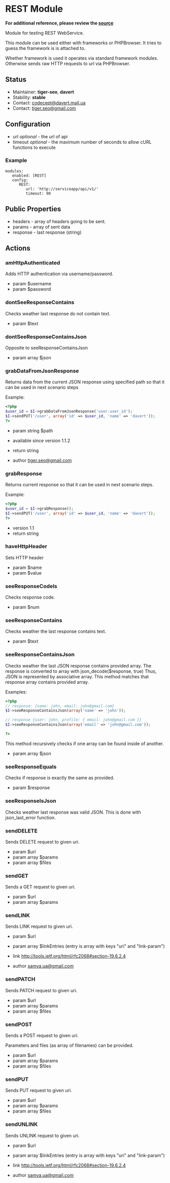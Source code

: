# REST Module
**For additional reference, please review the [source](https://github.com/Codeception/Codeception/tree/master/src/Codeception/Module/REST.php)**


Module for testing REST WebService.

This module can be used either with frameworks or PHPBrowser.
It tries to guess the framework is is attached to.

Whether framework is used it operates via standard framework modules.
Otherwise sends raw HTTP requests to url via PHPBrowser.

## Status

* Maintainer: **tiger-seo**, **davert**
* Stability: **stable**
* Contact: codecept@davert.mail.ua
* Contact: tiger.seo@gmail.com

## Configuration

* url *optional* - the url of api
* timeout *optional* - the maximum number of seconds to allow cURL functions to execute

### Example

    modules: 
       enabled: [REST]
       config:
          REST:
             url: 'http://serviceapp/api/v1/' 
             timeout: 90

## Public Properties

* headers - array of headers going to be sent.
* params - array of sent data
* response - last response (string)



## Actions


### amHttpAuthenticated


Adds HTTP authentication via username/password.

 * param $username
 * param $password


### dontSeeResponseContains


Checks weather last response do not contain text.

 * param $text


### dontSeeResponseContainsJson


Opposite to seeResponseContainsJson

 * param array $json


### grabDataFromJsonResponse


Returns data from the current JSON response using specified path
so that it can be used in next scenario steps

Example:

``` php
<?php
$user_id = $I->grabDataFromJsonResponse('user.user_id');
$I->sendPUT('/user', array('id' => $user_id, 'name' => 'davert'));
?>
```

 * param string $path

 * available since version 1.1.2
 * return string

 * author tiger.seo@gmail.com


### grabResponse


Returns current response so that it can be used in next scenario steps.

Example:

``` php
<?php
$user_id = $I->grabResponse();
$I->sendPUT('/user', array('id' => $user_id, 'name' => 'davert'));
?>
```

 * version 1.1
 * return string


### haveHttpHeader


Sets HTTP header

 * param $name
 * param $value


### seeResponseCodeIs


Checks response code.

 * param $num


### seeResponseContains


Checks weather the last response contains text.

 * param $text


### seeResponseContainsJson


Checks weather the last JSON response contains provided array.
The response is converted to array with json_decode($response, true)
Thus, JSON is represented by associative array.
This method matches that response array contains provided array.

Examples:

``` php
<?php
// response: {name: john, email: john@gmail.com}
$I->seeResponseContainsJson(array('name' => 'john'));

// response {user: john, profile: { email: john@gmail.com }}
$I->seeResponseContainsJson(array('email' => 'john@gmail.com'));

?>
```

This method recursively checks if one array can be found inside of another.

 * param array $json


### seeResponseEquals


Checks if response is exactly the same as provided.

 * param $response


### seeResponseIsJson


Checks weather last response was valid JSON.
This is done with json_last_error function.



### sendDELETE


Sends DELETE request to given uri.

 * param $url
 * param array $params
 * param array $files


### sendGET


Sends a GET request to given uri.

 * param $url
 * param array $params


### sendLINK


Sends LINK request to given uri.

 * param       $url
 * param array $linkEntries (entry is array with keys "uri" and "link-param")

 * link http://tools.ietf.org/html/rfc2068#section-19.6.2.4

 * author samva.ua@gmail.com


### sendPATCH


Sends PATCH request to given uri.

 * param       $url
 * param array $params
 * param array $files


### sendPOST


Sends a POST request to given uri.

Parameters and files (as array of filenames) can be provided.

 * param $url
 * param array $params
 * param array $files


### sendPUT


Sends PUT request to given uri.

 * param $url
 * param array $params
 * param array $files


### sendUNLINK


Sends UNLINK request to given uri.

 * param       $url
 * param array $linkEntries (entry is array with keys "uri" and "link-param")

 * link http://tools.ietf.org/html/rfc2068#section-19.6.2.4

 * author samva.ua@gmail.com
